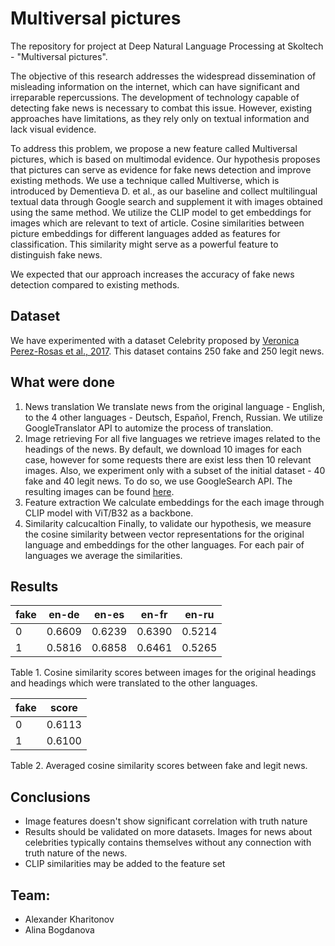 # Multiversal pictures

The repository for project at Deep Natural Language Processing at Skoltech - "Multiversal pictures".

The objective of this research addresses the widespread dissemination of misleading information on the internet, which can have significant and irreparable repercussions. The development of technology capable of detecting fake news is necessary to combat this issue. However, existing approaches have limitations, as they rely only on textual information and lack visual evidence.

To address this problem, we propose a new feature called Multiversal pictures, which is based on multimodal evidence. Our hypothesis proposes that pictures can serve as evidence for fake news detection and improve existing methods. We use a technique called Multiverse, which is introduced by Dementieva D. et al., as our baseline and collect multilingual textual data through Google search and supplement it with images obtained using the same method. We utilize the CLIP model to get embeddings for images which are relevant to text of article. Cosine similarities between picture embeddings for different languages added as features for classification. This similarity might serve as a powerful feature to distinguish fake news.

We expected that our approach increases the accuracy of fake news detection compared to existing methods.

## Dataset

We have experimented with a dataset Celebrity proposed by [Veronica Perez-Rosas et al., 2017](https://arxiv.org/pdf/1708.07104v1.pdf). This dataset contains 250 fake and 250 legit news.

## What were done

1. News translation
We translate news from the original language - English, to the 4 other languages - Deutsch, Español, French, Russian. We utilize GoogleTranslator API to automize the process of translation.
2. Image retrieving
For all five languages we retrieve images related to the headings of the news. By default, we download 10 images for each case, however for some requests there are exist less then 10 relevant images. Also, we experiment only with a subset of the initial dataset - 40 fake and 40 legit news. To do so, we use GoogleSearch API. The resulting images can be found [here](https://drive.google.com/drive/folders/1gF5rgNA-hEEVk_0VBkO4z9BQ9xZ5JZB0?usp=sharing).
3. Feature extraction
We calculate embeddings for the each image through CLIP model with ViT/B32 as a backbone.
4. Similarity calcucaltion
Finally, to validate our hypothesis, we measure the cosine similarity between vector representations for the original language and embeddings for the other languages. For each pair of languages we average the similarities.

## Results

fake | en-de | en-es | en-fr | en-ru
|--- | --- | --- | --- | --- |
0 | 0.6609 | 0.6239 | 0.6390 | 0.5214
1 | 0.5816 | 0.6858 | 0.6461 | 0.5265

Table 1. Cosine similarity scores between images for the original headings and headings which were translated to the other languages.

fake | score
| --- | --- |
0 | 0.6113
1 | 0.6100

Table 2. Averaged cosine similarity scores between fake and legit news.

## Conclusions
- Image features doesn't show significant correlation with truth nature
- Results should be validated on more datasets. Images for news about celebrities typically contains themselves without any connection with truth nature of the news.
- CLIP similarities may be added to the feature set

## Team:
- Alexander Kharitonov
- Alina Bogdanova
